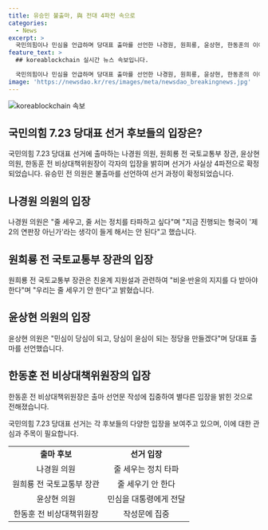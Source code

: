 ```yaml
---
title: 유승민 불출마, 與 전대 4파전 속으로
categories:
  - News
excerpt: >
  국민의힘이나 민심을 언급하며 당대표 출마를 선언한 나경원, 원희룡, 윤상현, 한동훈의 이야기가 화제다. 유승민의 불출마 발표로 7.23 당대표 경선이 4파전으로 예상되고, 나경원은 "제2의 연판장 아닌 정치 타파"를 강조했다. 원희룡은 "남 탓 정치는 오래가지 못한다"며 친윤계에 비판적인 입장을 보였고, 윤상현은 민심을 대통령에게 전달하겠다는 포부를 드러냈다. 한동훈은 출마 선언문을 작성 중인 것으로 전해졌다.
feature_text: >
  ## koreablockchain 실시간 뉴스 속보입니다.

  국민의힘이나 민심을 언급하며 당대표 출마를 선언한 나경원, 원희룡, 윤상현, 한동훈의 이야기가 화제다. 유승민의 불출마 발표로 7.23 당대표 경선이 4파전으로 예상되고, 나경원은 "제2의 연판장 아닌 정치 타파"를 강조했다. 원희룡은 "남 탓 정치는 오래가지 못한다"며 친윤계에 비판적인 입장을 보였고, 윤상현은 민심을 대통령에게 전달하겠다는 포부를 드러냈다. 한동훈은 출마 선언문을 작성 중인 것으로 전해졌다.
image: 'https://newsdao.kr/res/images/meta/newsdao_breakingnews.jpg'
---
```


<p><img src="https://newsdao.kr/res/images/meta/newsdao_breakingnews.jpg" alt="koreablockchain 속보" /></p>

<h2 data-ke-size="size26">국민의힘 7.23 당대표 선거 후보들의 입장은?</h2>

<p data-ke-size="size16">국민의힘 7.23 당대표 선거에 출마하는 나경원 의원, 원희룡 전 국토교통부 장관, 윤상현 의원, 한동훈 전 비상대책위원장이 각자의 입장을 밝히며 선거가 사실상 4파전으로 확정되었습니다. 유승민 전 의원은 불출마를 선언하여 선거 과정이 확정되었습니다.</p>

<h2 data-ke-size="size24">나경원 의원의 입장</h2>

<p data-ke-size="size16">나경원 의원은 "줄 세우고, 줄 서는 정치를 타파하고 싶다"며 "지금 진행되는 형국이 '제2의 연판장 아닌가'라는 생각이 들게 해서는 안 된다"고 했습니다.</p>

<h2 data-ke-size="size24">원희룡 전 국토교통부 장관의 입장</h2>

<p data-ke-size="size16">원희룡 전 국토교통부 장관은 친윤계 지원설과 관련하여 "비윤·반윤의 지지를 다 받아야 한다"며 "우리는 줄 세우기 안 한다"고 밝혔습니다.</p>

<h2 data-ke-size="size24">윤상현 의원의 입장</h2>

<p data-ke-size="size16">윤상현 의원은 "민심이 당심이 되고, 당심이 윤심이 되는 정당을 만들겠다"며 당대표 출마를 선언했습니다.</p>

<h2 data-ke-size="size24">한동훈 전 비상대책위원장의 입장</h2>

<p data-ke-size="size16">한동훈 전 비상대책위원장은 출마 선언문 작성에 집중하여 별다른 입장을 밝힌 것으로 전해졌습니다.</p>

<p data-ke-size="size16">국민의힘 7.23 당대표 선거는 각 후보들의 다양한 입장을 보여주고 있으며, 이에 대한 관심과 주목이 필요합니다.</p>

<table>
    <tbody>
        <tr>
            <td style="text-align: center; height: 17px;"><b>출마 후보</b></td>
            <td style="text-align: center; height: 17px;"><b>선거 입장</b></td>
        </tr>
        <tr>
            <td style="text-align: center; height: 17px;">나경원 의원</td>
            <td style="text-align: center; height: 17px;">줄 세우는 정치 타파</td>
        </tr>
        <tr>
            <td style="text-align: center; height: 17px;">원희룡 전 국토교통부 장관</td>
            <td style="text-align: center; height: 17px;">줄 세우기 안 한다</td>
        </tr>
        <tr>
            <td style="text-align: center; height: 17px;">윤상현 의원</td>
            <td style="text-align: center; height: 17px;">민심을 대통령에게 전달</td>
        </tr>
        <tr>
            <td style="text-align: center; height: 17px;">한동훈 전 비상대책위원장</td>
            <td style="text-align: center; height: 17px;">작성문에 집중</td>
        </tr>
    </tbody>
</table>

